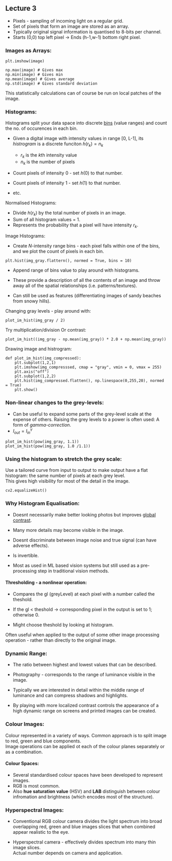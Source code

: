 ## Lecture 3

* Pixels - sampling of incoming light on a regular grid.
* Set of pixels that form an image are stored as an array.
* Typically original signal information is quantised to 8-bits per channel.
* Starts (0,0)  top left pixel $\rightarrow$ Ends (h-1,w-1)  bottom right pixel.

### **Images as Arrays:**
```
plt.imshow(image)

np.max(image) # Gives max
np.min(image) # Gives min
np.mean(image) # Gives average
np.std(image) # Gives standard deviation
```
This statistically calculations can of course be run on local patches of the image.

### **Histograms:**
Histograms split your data space into discrete <u>bins</u> (value ranges) and count the no. of occurences in each bin.

* Given a digital image with intensity values in range [0, L-1], its *histrogram* is a discrete funciton $h(r_k) = n_k$
    - $r_k$ is the $k$th intensity value 
    - $n_k$ is the number of pixels 

* Count pixels of intensity 0 - set $h(0)$ to that number.
* Count pixels of intensity 1 - set $h(1)$ to that number.
* etc.

Normalised Histograms:
* Divide $h(r_k)$ by the total number of pixels in an image.
* Sum of all histogram values = 1.
* Represents the probability that a pixel will have intensity $r_k$.

Image Histograms:
* Create $N$-intensity range bins - each pixel falls within one of the bins, and we plot the count of pixels in each bin.
```
plt.hist(img_gray.flattern(), normed = True, bins = 10)
```
* Append range of bins value to play around with histograms.

* These provide a description of all the contents of an image and throw away all of the spatial relationships (i.e. patterns/textures).

* Can still be used as features (differentiating images of sandy beaches from snowy hills).

Changing gray levels - play around with:
```
plot_im_hist(img_gray / 2)
``` 
Try multiplication/division
Or contrast:
```
plot_im_hist((img_gray - np.mean(img_gray)) * 2.0 + np.mean(img_gray))
``` 

Drawing image and histrogram:
``` 
def plot_im_hist(img_compressed):
    plt.subplot(1,2,1)
    plt.imshow(img_compresssed, cmap = "gray", vmin = 0, vmax = 255)
    plt.axis("off")
    plt.subplot(1,2,2)
    plt.hist(img_compressed.flatten(), np.linespace(0,255,20), normed = True)
    plt.show()
```

### **Non-linear changes to the grey-levels:**
* Can be useful to expand some parts of the grey-level scale at the expense of others. Raising the grey levels to a power is often used: A form of *gamma-correction*.
* $I_{out} = I_{in}^{\gamma}$
```
plot_im_hist(pow(img_gray, 1.1))
plot_im_hist(pow(img_gray, 1.0 /1.1))
```
### **Using the histogram to stretch the grey scale:**
Use a tailored curve from input to output to make output have a flat histogram: the same number of pixels at each grey level.
<br> This gives high visibility for most of the detail in the image.
```
cv2.equalizeHist()
```

### **Why Histogram Equalisation:**
* Doesnt necessarily make better looking photos but improves <u>global contrast</u>.

* Many more details may become visible in the image.

* Doesnt discriminate between image noise and true signal (can have adverse effects).

* Is invertible.

* Most as used in ML based vision systems but still used as a pre-processing step in traditional vision methods.

#### Thresholding - a **nonlinear** operation:
* Compares the gl (greyLevel) at each pixel with a number called the theshold.

* If the gl < theshold $\rightarrow$ corresponding pixel in the output is set to 1; otherwise 0.

* Might choose theshold by looking at histogram.

Often useful when applied to the output of some other image processing operation - rather than directly to the original image.

### Dynamic Range:
* The ratio between highest and lowest values that can be described.

* Photography - corresponds to the range of luminance visible in the image.

* Typically we are interested in detail within the middle range of luminance and can compress shadows and highlights.

* By playing with more localized contrast controls the appearance of a high dynamic range on screens and printed images can be created.

### Colour Images:
Colour represented in a variety of ways. Common approach is to split image to red, green and blue components.
<br> Image operations can be applied ot each of the colour planes separately or as a combination.
 
#### Colour Spaces:
* Several standardised colour spaces have been developed to represent images.
* RGB is most common.
* Also **hue saturation value** (HSV) and **LAB** distinguish between colour infromation and brightness (which encodes most of the structure).

### Hyperspectral Images:
* Conventional RGB colour camera divides the light spectrum into broad overlapping red, green and blue images slices that when combined appear realistic to the eye.

* Hyperspectral camera - effectively divides spectrum into many thin image slices.<br> Actual number depends on camera and application.
